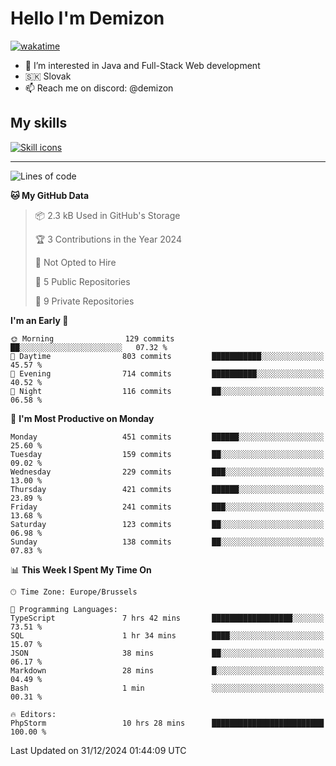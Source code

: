 # Hello I'm Demizon
[![wakatime](https://wakatime.com/badge/user/6ad1949f-d6d7-44f9-9eee-c35e54cc499b.svg)](https://wakatime.com/@6ad1949f-d6d7-44f9-9eee-c35e54cc499b)
- 👀 I’m interested in Java and Full-Stack Web development
- 🇸🇰 Slovak
- 📫 Reach me on discord: @demizon

## My skills
[![Skill icons](https://skillicons.dev/icons?i=java,js,ts,html,css,react,nextjs,tailwind,supabase,py,git,docker,linux,mysql,postgres,mongo&theme=dark)](https://github.com/Demizon3433)

---

<!--START_SECTION:waka-->
![Lines of code](https://img.shields.io/badge/From%20Hello%20World%20I%27ve%20Written-502.6%20thousand%20lines%20of%20code-blue)

**🐱 My GitHub Data** 

> 📦 2.3 kB Used in GitHub's Storage 
 > 
> 🏆 3 Contributions in the Year 2024
 > 
> 🚫 Not Opted to Hire
 > 
> 📜 5 Public Repositories 
 > 
> 🔑 9 Private Repositories 
 > 
**I'm an Early 🐤** 

```text
🌞 Morning                129 commits         ██░░░░░░░░░░░░░░░░░░░░░░░   07.32 % 
🌆 Daytime                803 commits         ███████████░░░░░░░░░░░░░░   45.57 % 
🌃 Evening                714 commits         ██████████░░░░░░░░░░░░░░░   40.52 % 
🌙 Night                  116 commits         ██░░░░░░░░░░░░░░░░░░░░░░░   06.58 % 
```
📅 **I'm Most Productive on Monday** 

```text
Monday                   451 commits         ██████░░░░░░░░░░░░░░░░░░░   25.60 % 
Tuesday                  159 commits         ██░░░░░░░░░░░░░░░░░░░░░░░   09.02 % 
Wednesday                229 commits         ███░░░░░░░░░░░░░░░░░░░░░░   13.00 % 
Thursday                 421 commits         ██████░░░░░░░░░░░░░░░░░░░   23.89 % 
Friday                   241 commits         ███░░░░░░░░░░░░░░░░░░░░░░   13.68 % 
Saturday                 123 commits         ██░░░░░░░░░░░░░░░░░░░░░░░   06.98 % 
Sunday                   138 commits         ██░░░░░░░░░░░░░░░░░░░░░░░   07.83 % 
```


📊 **This Week I Spent My Time On** 

```text
🕑︎ Time Zone: Europe/Brussels

💬 Programming Languages: 
TypeScript               7 hrs 42 mins       ██████████████████░░░░░░░   73.51 % 
SQL                      1 hr 34 mins        ████░░░░░░░░░░░░░░░░░░░░░   15.07 % 
JSON                     38 mins             ██░░░░░░░░░░░░░░░░░░░░░░░   06.17 % 
Markdown                 28 mins             █░░░░░░░░░░░░░░░░░░░░░░░░   04.49 % 
Bash                     1 min               ░░░░░░░░░░░░░░░░░░░░░░░░░   00.31 % 

🔥 Editors: 
PhpStorm                 10 hrs 28 mins      █████████████████████████   100.00 % 
```


 Last Updated on 31/12/2024 01:44:09 UTC
<!--END_SECTION:waka-->
